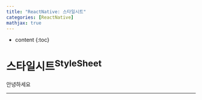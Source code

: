 ```yaml
---
title: "ReactNative: 스타일시트"
categories: [ReactNative]
mathjax: true
---
```


* content
{:toc}
# 스타일시트<sup>StyleSheet</sup>

안녕하세요

---

